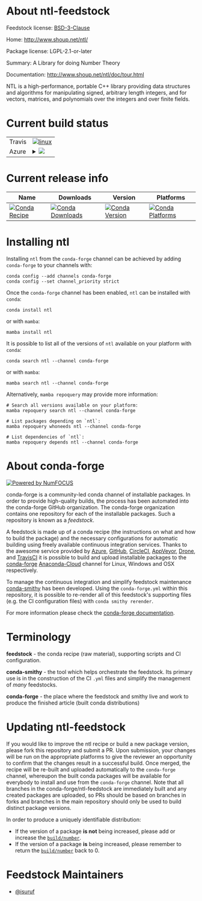 About ntl-feedstock
===================

Feedstock license: [BSD-3-Clause](https://github.com/conda-forge/ntl-feedstock/blob/main/LICENSE.txt)

Home: http://www.shoup.net/ntl/

Package license: LGPL-2.1-or-later

Summary: A Library for doing Number Theory

Documentation: http://www.shoup.net/ntl/doc/tour.html

NTL is a high-performance, portable C++ library providing data structures and algorithms for manipulating signed, arbitrary length integers, and for vectors, matrices, and polynomials over the integers and over finite fields.


Current build status
====================


<table><tr>
    <td>Travis</td>
    <td>
      <a href="https://app.travis-ci.com/conda-forge/ntl-feedstock">
        <img alt="linux" src="https://img.shields.io/travis/com/conda-forge/ntl-feedstock/main.svg?label=Linux">
      </a>
    </td>
  </tr>
    
  <tr>
    <td>Azure</td>
    <td>
      <details>
        <summary>
          <a href="https://dev.azure.com/conda-forge/feedstock-builds/_build/latest?definitionId=699&branchName=main">
            <img src="https://dev.azure.com/conda-forge/feedstock-builds/_apis/build/status/ntl-feedstock?branchName=main">
          </a>
        </summary>
        <table>
          <thead><tr><th>Variant</th><th>Status</th></tr></thead>
          <tbody><tr>
              <td>linux_64</td>
              <td>
                <a href="https://dev.azure.com/conda-forge/feedstock-builds/_build/latest?definitionId=699&branchName=main">
                  <img src="https://dev.azure.com/conda-forge/feedstock-builds/_apis/build/status/ntl-feedstock?branchName=main&jobName=linux&configuration=linux%20linux_64_" alt="variant">
                </a>
              </td>
            </tr><tr>
              <td>linux_aarch64</td>
              <td>
                <a href="https://dev.azure.com/conda-forge/feedstock-builds/_build/latest?definitionId=699&branchName=main">
                  <img src="https://dev.azure.com/conda-forge/feedstock-builds/_apis/build/status/ntl-feedstock?branchName=main&jobName=linux&configuration=linux%20linux_aarch64_" alt="variant">
                </a>
              </td>
            </tr><tr>
              <td>linux_ppc64le</td>
              <td>
                <a href="https://dev.azure.com/conda-forge/feedstock-builds/_build/latest?definitionId=699&branchName=main">
                  <img src="https://dev.azure.com/conda-forge/feedstock-builds/_apis/build/status/ntl-feedstock?branchName=main&jobName=linux&configuration=linux%20linux_ppc64le_" alt="variant">
                </a>
              </td>
            </tr><tr>
              <td>osx_64</td>
              <td>
                <a href="https://dev.azure.com/conda-forge/feedstock-builds/_build/latest?definitionId=699&branchName=main">
                  <img src="https://dev.azure.com/conda-forge/feedstock-builds/_apis/build/status/ntl-feedstock?branchName=main&jobName=osx&configuration=osx%20osx_64_" alt="variant">
                </a>
              </td>
            </tr><tr>
              <td>osx_arm64</td>
              <td>
                <a href="https://dev.azure.com/conda-forge/feedstock-builds/_build/latest?definitionId=699&branchName=main">
                  <img src="https://dev.azure.com/conda-forge/feedstock-builds/_apis/build/status/ntl-feedstock?branchName=main&jobName=osx&configuration=osx%20osx_arm64_" alt="variant">
                </a>
              </td>
            </tr>
          </tbody>
        </table>
      </details>
    </td>
  </tr>
</table>

Current release info
====================

| Name | Downloads | Version | Platforms |
| --- | --- | --- | --- |
| [![Conda Recipe](https://img.shields.io/badge/recipe-ntl-green.svg)](https://anaconda.org/conda-forge/ntl) | [![Conda Downloads](https://img.shields.io/conda/dn/conda-forge/ntl.svg)](https://anaconda.org/conda-forge/ntl) | [![Conda Version](https://img.shields.io/conda/vn/conda-forge/ntl.svg)](https://anaconda.org/conda-forge/ntl) | [![Conda Platforms](https://img.shields.io/conda/pn/conda-forge/ntl.svg)](https://anaconda.org/conda-forge/ntl) |

Installing ntl
==============

Installing `ntl` from the `conda-forge` channel can be achieved by adding `conda-forge` to your channels with:

```
conda config --add channels conda-forge
conda config --set channel_priority strict
```

Once the `conda-forge` channel has been enabled, `ntl` can be installed with `conda`:

```
conda install ntl
```

or with `mamba`:

```
mamba install ntl
```

It is possible to list all of the versions of `ntl` available on your platform with `conda`:

```
conda search ntl --channel conda-forge
```

or with `mamba`:

```
mamba search ntl --channel conda-forge
```

Alternatively, `mamba repoquery` may provide more information:

```
# Search all versions available on your platform:
mamba repoquery search ntl --channel conda-forge

# List packages depending on `ntl`:
mamba repoquery whoneeds ntl --channel conda-forge

# List dependencies of `ntl`:
mamba repoquery depends ntl --channel conda-forge
```


About conda-forge
=================

[![Powered by
NumFOCUS](https://img.shields.io/badge/powered%20by-NumFOCUS-orange.svg?style=flat&colorA=E1523D&colorB=007D8A)](https://numfocus.org)

conda-forge is a community-led conda channel of installable packages.
In order to provide high-quality builds, the process has been automated into the
conda-forge GitHub organization. The conda-forge organization contains one repository
for each of the installable packages. Such a repository is known as a *feedstock*.

A feedstock is made up of a conda recipe (the instructions on what and how to build
the package) and the necessary configurations for automatic building using freely
available continuous integration services. Thanks to the awesome service provided by
[Azure](https://azure.microsoft.com/en-us/services/devops/), [GitHub](https://github.com/),
[CircleCI](https://circleci.com/), [AppVeyor](https://www.appveyor.com/),
[Drone](https://cloud.drone.io/welcome), and [TravisCI](https://travis-ci.com/)
it is possible to build and upload installable packages to the
[conda-forge](https://anaconda.org/conda-forge) [Anaconda-Cloud](https://anaconda.org/)
channel for Linux, Windows and OSX respectively.

To manage the continuous integration and simplify feedstock maintenance
[conda-smithy](https://github.com/conda-forge/conda-smithy) has been developed.
Using the ``conda-forge.yml`` within this repository, it is possible to re-render all of
this feedstock's supporting files (e.g. the CI configuration files) with ``conda smithy rerender``.

For more information please check the [conda-forge documentation](https://conda-forge.org/docs/).

Terminology
===========

**feedstock** - the conda recipe (raw material), supporting scripts and CI configuration.

**conda-smithy** - the tool which helps orchestrate the feedstock.
                   Its primary use is in the construction of the CI ``.yml`` files
                   and simplify the management of *many* feedstocks.

**conda-forge** - the place where the feedstock and smithy live and work to
                  produce the finished article (built conda distributions)


Updating ntl-feedstock
======================

If you would like to improve the ntl recipe or build a new
package version, please fork this repository and submit a PR. Upon submission,
your changes will be run on the appropriate platforms to give the reviewer an
opportunity to confirm that the changes result in a successful build. Once
merged, the recipe will be re-built and uploaded automatically to the
`conda-forge` channel, whereupon the built conda packages will be available for
everybody to install and use from the `conda-forge` channel.
Note that all branches in the conda-forge/ntl-feedstock are
immediately built and any created packages are uploaded, so PRs should be based
on branches in forks and branches in the main repository should only be used to
build distinct package versions.

In order to produce a uniquely identifiable distribution:
 * If the version of a package **is not** being increased, please add or increase
   the [``build/number``](https://docs.conda.io/projects/conda-build/en/latest/resources/define-metadata.html#build-number-and-string).
 * If the version of a package **is** being increased, please remember to return
   the [``build/number``](https://docs.conda.io/projects/conda-build/en/latest/resources/define-metadata.html#build-number-and-string)
   back to 0.

Feedstock Maintainers
=====================

* [@isuruf](https://github.com/isuruf/)

